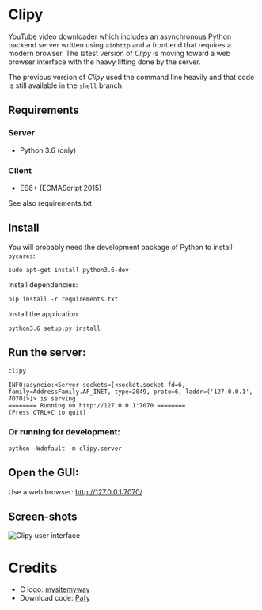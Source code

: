 # Clipy

YouTube video downloader which includes an asynchronous Python backend server written using
`aiohttp` and a front end that requires a modern browser. The latest version of *Clipy* is
moving toward a web browser interface with the heavy lifting done by the server.

The previous version of *Clipy* used the command line heavily and that code is still available
in the `shell` branch.

## Requirements

### Server

* Python 3.6 (only)

### Client

* ES6+ (ECMAScript 2015)

See also requirements.txt

## Install

You will probably need the development package of Python to install `pycares`:

	sudo apt-get install python3.6-dev

Install dependencies:

	pip install -r requirements.txt

Install the application

	python3.6 setup.py install

## Run the server:

	clipy

	INFO:asyncio:<Server sockets=[<socket.socket fd=6, family=AddressFamily.AF_INET, type=2049, proto=6, laddr=('127.0.0.1', 7070)>]> is serving
	======== Running on http://127.0.0.1:7070 ========
	(Press CTRL+C to quit)

### Or running for development:

	python -Wdefault -m clipy.server

## Open the GUI:

Use a web browser: http://127.0.0.1:7070/

## Screen-shots

![Clipy user interface](http://104.237.140.142/clipy/screenshot_gui.png)

# Credits

* C logo: [mysitemyway](http://cdn.mysitemyway.com/etc-mysitemyway/icons/legacy-previews/icons/simple-red-square-icons-alphanumeric/128147-simple-red-square-icon-alphanumeric-letter-c.png)
* Download code: [Pafy](http://pythonhosted.org/Pafy/)
